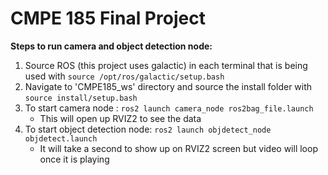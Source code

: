 # CMPE 185 Final Project
**Steps to run camera and object detection node:**
1. Source ROS (this project uses galactic) in each terminal that is being used with ```source /opt/ros/galactic/setup.bash```
2. Navigate to 'CMPE185_ws' directory and source the install folder with ```source install/setup.bash```
3. To start camera node : ```ros2 launch camera_node ros2bag_file.launch```
    - This will open up RVIZ2 to see the data
4. To start object detection node: ```ros2 launch objdetect_node objdetect.launch```
    - It will take a second to show up on RVIZ2 screen but video will loop once it is playing
